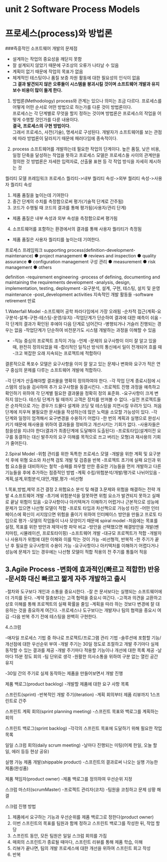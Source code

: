 unit 2 Software Process Models
==============================
 
# 프로세스(process)와 방법론
###즉흥적인 소프트웨어 개발의 문제점  
* 설계하는 작업의 중요성을 깨닫지 못함
* 잘 설계되지 않았기 때문에 구조상의 오류가 나타날 수 있음
* 계획이 없기 때문에 작업의 목표가 없음
* 체계적인 테스팅이나 품질 보증 차원 활동에 대한 필요성의 인식이 없음  
**그 결과 발견되지 않은 오류들이 시스템을 붕괴시킬 것이며 소프트웨어 개발과 유지보수 비용이 많이 들게 한다.**

1. 방법론(Methodology)
process와 관계는 있으나 의미는 조금 다르다. 프로세스를 어떻게 어떤 순서로 어떤 방법으로 하는가를 다룬 것이 방법론이다.   
프로세스는 각 단계별로 무엇을 할지 정하는 것이며 방법론은 프로세스의 작업을 어떻게 수행할 것인가를 다룬 내용이다.  
**결국, 프로세스의 구현 방법이다.**   
그래서 프로세스, 사전(기술), 명세서로 구성된다. 개발자가 소프트웨어를 보는 관점에 따라 방법론이 달라지기 때문에 패러다임에 종속적이다.

2. process
소프트웨어를 개발하는데 필요한 작업의 단계이다. 높은 품질, 낮은 비용, 일정 단축을 달성하는 작업을 뜻하고
프로세스 모델은 프로세스들 사이의 관계만을 정의한 것 
방법론은 자세한 입력자료, 산출물 표현 등 각 작업 방식을 자세히 제시하는 것

퀄리티 모델 프레임워크
프로세스 퀄리티->내부 퀄리티 속성->외부 퀄리티 속성->사용자 퀄리티 속성
1. 제품 품질을 높이는데 기여한다
2. 중간 단계의 수치를 측정함으로써 평가(기술적 단계로 간주됨)
3. 코드가 수행될 때 코드의 결과를 통해 평가됨(사용자/관리 단계)
- 제품 품질은 내부 속성과 외부 속성을 측정함으로써 평가됨
4. 소프트웨어를 포함하는 환경에서의 결과를 통해 사용자 퀄리티가 측정됨
- 제품 품질은 사용자 퀄리티를 높이는데 기여한다.

프로세스 프레임워크
supporting process(definition-development-maintenance)
● project management
● reviews and inspection
● quality assurance
● configuration management 구성 관리
● measurement
● risk management
● others

definition
-requirement engineering
-process of defining, documenting and maintaining the requirements
development
-analysis, design, implementation, testing, deployment
-요구분석, 설계, 구현, 테스팅, 설치 및 운영
maintenance
-post_development activities 지속적인 개발 활동들
-software retirement 만료

 1.Waterfall Model
-소프트웨어 공학 파라다임에서 가장 오래됨
-순차적 접근(계획-요구분석-설계-구현-테스팅-운영/유지)
	-작업단계가 단순하여 결과에 대한 예측이 쉬움
	-각 단계의 결과가 확인된 후에야 다음 단계로 넘어간다
	-병행되거나 거슬러 진행되는 경우는 없음
	-작업단계가 단순하여 비전문가도 시스템 개발하는 과정을 이해할 수 있음
-	-직능 중심의 프로젝트 조직이 가능
-언제 
	 -문제의 요구사항이 이미 잘 알고 있을 때, 완전히 정의되었을 때
 	 -합리적인 일직선 방식의 통신에서 일이 전개되어 흐를 때
  	 -크고 복잡한 오래 지속되는 프로젝트에 적합하다

결론적으로 폭포수 모델은 요구사항을 이미 잘 알고 있는 문제나 변화와 요구가 적은 연구 중심의 문제를 다루는 소프트웨어 개발에 적합하다. 

-각 단계가 산출해야할 결과물을 명확히 정의하여야 한다.
	-각 작업 단계 종료시점에 시스템의 성능을 검사하여 추가 요구사항을 동결시킨다.
-프로젝트 진행 과정을 예측하고 확인하기 위하여 각 단계별 필요한 결과물을 정확히 정의 표준화.
-요구사항이 크게 변하지 않는다. 테스팅 단계가 될 때까지 고객은 장치를 만져볼 수 없다.
-실전 프로젝트들은 순차적으로 가는 경우가 드물다
설계와 코딩 및 테스팅을 지연시킬 우려가 있다.
처음 단계에 치우쳐 불필요한 문서들을 작성하는데 많은 노력을 소모할 가능성이 있다.
-각 단계와 일정이 엄격해서 요구변경을 수용하기 어렵다
-한 번의 계획과 실행으로 완성시키기 때문에 재사용을 위하여 결과들을 정비하고 개선시키는 기회가 없다.
-사용자들은 참을성을 지녀야 한다(결과가 최종단계에 도달해야 도출된다)
-프로토타입(설계이전 요구를 동결하는 대신 발주자의 요구 이해를 목적으로 쓰고 버리는 모형)과 재사용의 기회가 줄어든다.

2.Spiral Model
-위험 관리를 위한 독특한 프로세스 모델
	-개발을 위한 계획 및 요구분석 후에 위혐 요소와 차선책 검토 개발 및 검증을 반복
	-프로젝트 초기에 실패 요인과 위험 요소들을 대비하자는 철학
	-승패를 좌우할 만한 중요한 기능들을 먼저 개발하고 다른 기능들을 후에 추가하는 	점증적인 방법
	-계획 수립/위험분석/개발/평가로 나뉘어있음
	-계획,설계,위험분석,대안,개발,평가
	-비선형

1.목표,방법,제약 조건 결정
2.위험요소 분석 및 해결
3.문제와 위험을 해결하는 전략 개발
4.소프트웨어 개발
-초기에 위험분석을 잘못하면 위험 요소가 발견되지 못하고 실패로 끝날 위험이 있음
-요구사항이나 아키텍쳐가 이해하기 어렵거나 근본적으로 성능에 문제가 있으면 나선형 모델이 적합
-프로토 타입과 차선책으로 가능성 타진
	-어떤 인터페이스에 확신이 서지않으면 위험을 줄이기 위하여 인터페이스 방안을 만들고 프로토 타입으로 평가
-모델의 작업들이 나사 모양이기 때문에 spiral model
-처음에는 목표를 설정, 목표를 위한 방안과 제약사항 파악 비교
-방안을 선택했으면 해결방안을 개발(벤치마킹, 시뮬레이션, 프로토타이핑)
-소프트웨어 개발
-대규모 프로젝트가 적합
-개발자나 사용자가 위험에 대한 이해와 이를 막는 것이 가능
-비선형적, 반복적 
-한 주기가 끝난 후 필요한 요구사항의 수용이 가능
-요구사항이나 아키텍처를 이해하기 어렵다거나 성능에 문제가 있는 경우에는 나선형 모델이 적합
적용의 전 주기를 통틀어 적응

3.Agile Process
-변화에 효과적인(빠르고 적합한) 반응
-문서화 대신 빠르고 짧게 자주 개발하고 출시
-
-절차와 도구보다 개인과 소통을 중요시한다.
-잘 쓴 문서보다는 실행되는 소프트웨어에 더 가치를 둔다.
-계약 절충보다는 고객 협력을 중요시 여긴다.
	-고객과 의견을 교환하고 상호 이해를 통해 프로젝트의 실패 확률을 줄임
-계획을 따라 하는 것보다 변경에 잘 대응하는 것을 중요하게 여긴다.
-프로세스나 도구보다는 개발자나 팀의 협력을 중요시 여김
-다음 반복 주기 전에 테스팅을 완벽히 구현한다.

4.스크럼

-애자일 프로세스 기법 중 하나로 프로젝트/프로그램 관리 기법
-솔루션에 포함할 기능/개선점에 대한 우선순위 부여
-개발 주기는 30일 정도로 조절하고 개발 주기마다 실제 동작할 수 있는 결과를 제공
-개발 주기마다 적용할 기능이나 개선에 대한 목록 제공
-날마다 15분 정도 회의
-팀 단위로 생각
-원활한 의사소통을 위하여 구분 없는 열린 공간 유지

-30일 간의 주기로 실제 동작하는 제품을 만들어보면서 개발 진행

제품 백로그(product backlog)
-개발할 제품에 대한 요구 사항 목록

스프린트(sprint)
-반복적인 개발 주기(iteration)
-계획 회의부터 제품 리뷰까지 1스프린트로 간주

스프린트 계획 회의(sprint planning meeting)
-스프린트 목표와 백로그를 계획하는 회의

스프린트 백로그(sprint backlog)
-각각의 스프린트 목표에 도달하기 위해 필요한 작업 목록

일일 스크럼 회의(daily scrum meeting)
-날마다 진행되는 미팅(어제 한일, 오늘 할 일, 에러 등등 현상 공유)

실행 가능 제품 개발(shippable product)
-스프린트의 결과로써 나오는 실행 가능한 제품(완성품)

제품 책임자(product owner)
-제품 백로그를 정의하여 우선순위 지정

스크럼 마스터(scrumMaster) 
-프로젝트 관리자(코치)
-팀원을 코칭하고 문제 상황 해결

스크럼 진행 방법
1. 제품에서 요구하는 기능과 우선순위를 제품 백로그로 정한다(product owner)
2. 이번 스프린트의 목표를 팀원과 함께 정하고 스프린트 백로그를 작성한 뒤, 작업 할당
3. 스프린트 동안, 모든 팀원은 일일 스크럼 회의를 가짐
4. 매회의 스프린트가 종료될 때마다, 스프린트 리뷰를 통해 제품 학습, 이해
5. 리뷰가 끝나면, 팀의 개발 프로세스에 대한 개선을 위하여 스프린트 회고 작성
6. 반복
